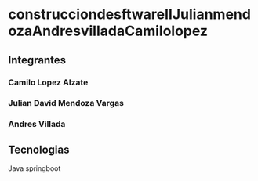 # construcciondesftwareIIJulianmendozaAndresvilladaCamilolopez

## Integrantes 
### Camilo Lopez Alzate 
### Julian David Mendoza Vargas 
### Andres Villada 

## Tecnologias 
Java springboot 


